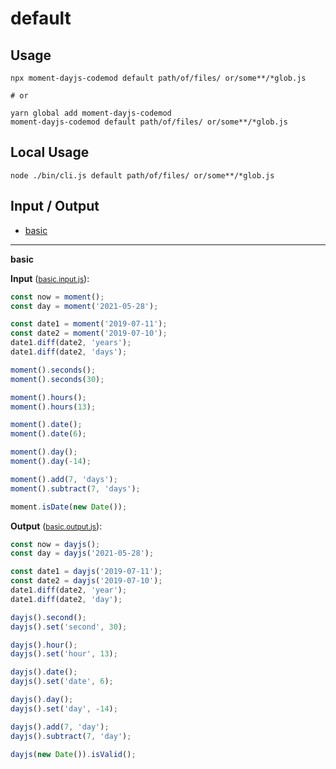 # default


## Usage

```
npx moment-dayjs-codemod default path/of/files/ or/some**/*glob.js

# or

yarn global add moment-dayjs-codemod
moment-dayjs-codemod default path/of/files/ or/some**/*glob.js
```

## Local Usage
```
node ./bin/cli.js default path/of/files/ or/some**/*glob.js
```

## Input / Output

<!--FIXTURES_TOC_START-->
* [basic](#basic)
<!--FIXTURES_TOC_END-->

<!--FIXTURES_CONTENT_START-->
---
<a id="basic">**basic**</a>

**Input** (<small>[basic.input.js](transforms/default/__testfixtures__/basic.input.js)</small>):
```js
const now = moment();
const day = moment('2021-05-28');

const date1 = moment('2019-07-11');
const date2 = moment('2019-07-10');
date1.diff(date2, 'years');
date1.diff(date2, 'days');

moment().seconds();
moment().seconds(30);

moment().hours();
moment().hours(13);

moment().date();
moment().date(6);

moment().day();
moment().day(-14);

moment().add(7, 'days');
moment().subtract(7, 'days');

moment.isDate(new Date());

```

**Output** (<small>[basic.output.js](transforms/default/__testfixtures__/basic.output.js)</small>):
```js
const now = dayjs();
const day = dayjs('2021-05-28');

const date1 = dayjs('2019-07-11');
const date2 = dayjs('2019-07-10');
date1.diff(date2, 'year');
date1.diff(date2, 'day');

dayjs().second();
dayjs().set('second', 30);

dayjs().hour();
dayjs().set('hour', 13);

dayjs().date();
dayjs().set('date', 6);

dayjs().day();
dayjs().set('day', -14);

dayjs().add(7, 'day');
dayjs().subtract(7, 'day');

dayjs(new Date()).isValid();

```
<!--FIXTURES_CONTENT_END-->